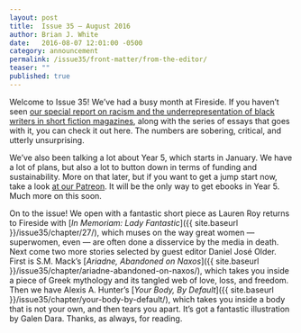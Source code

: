 ```yaml
---
layout: post
title:  Issue 35 — August 2016
author: Brian J. White
date:   2016-08-07 12:01:00 -0500
category: announcement
permalink: /issue35/front-matter/from-the-editor/
teaser: ""
published: true
---
```


Welcome to Issue 35!
We’ve had a busy month at Fireside. If you haven’t seen [our special report on racism and the underrepresentation of black writers in short fiction magazines](https://medium.com/fireside-fiction-company/blackspecfic-571c00033717#.npjtr6717), along with the series of essays that goes with it, you can check it out here. The numbers are sobering, critical, and utterly unsurprising.

We’ve also been talking a lot about Year 5, which starts in January. We have a lot of plans, but also a lot to button down in terms of funding and sustainability. More on that later, but if you want to get a jump start now, take a look [at our Patreon](https://www.patreon.com/firesidefiction). It will be the only way to get ebooks in Year 5. Much more on this soon.

 On to the issue! We open with a fantastic short piece as Lauren Roy returns to Fireside with [_In Memoriam: Lady Fantastic_]({{ site.baseurl }}/issue35/chapter/27/), which muses on the way great women — superwomen, even — are often done a disservice by the media in death. Next come two more stories selected by guest editor Daniel José Older. First is S.M. Mack’s [_Ariadne, Abandoned on Naxos_]({{ site.baseurl }}/issue35/chapter/ariadne-abandoned-on-naxos/), which takes you inside a piece of Greek mythology and its tangled web of love, loss, and freedom. Then we have Alexis A. Hunter’s [_Your Body, By Default_]({{ site.baseurl }}/issue35/chapter/your-body-by-default/), which takes you inside a body that is not your own, and then tears you apart. It’s got a fantastic illustration by Galen Dara.
 Thanks, as always, for reading.
